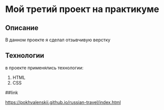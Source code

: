 Мой третий проект на практикуме
===============================

## Описание

В данном проекте я сделал отзывчивую верстку

## Технологии

в проекте применялись технологии:
1. HTML
2. CSS

##link

https://pokhvalenskii.github.io/russian-travel/index.html